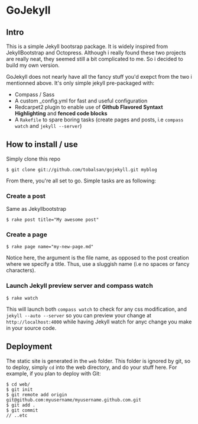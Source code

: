 # GoJekyll

## Intro

This is a simple Jekyll bootsrap package.
It is widely inspired from JekyllBootstrap and Octopress. Although i really found these two projects are really neat, they seemed still a bit complicated to me. So i decided to build my own version.

GoJekyll does not nearly have all the fancy stuff you'd exepct from the two i mentionned above. It's only simple jekyll pre-packaged with:

- Compass / Sass
- A custom _config.yml for fast and useful configuration
- Redcarpet2 plugin to enable use of **Github Flavored Syntaxt Highlighting** and **fenced code blocks**
- A `Rakefile` to spare boring tasks (create pages and posts, i.e `compass watch` and `jekyll --server`)

## How to install / use

Simply clone this repo

    $ git clone git://github.com/tobalsan/gojekyll.git myblog

From there, you're all set to go. Simple tasks are as following:

### Create a post

Same as Jekyllbootstrap

    $ rake post title="My awesome post"

### Create a page

    $ rake page name="my-new-page.md"

Notice here, the argument is the file name, as opposed to the post creation where we specify a title. Thus, use a sluggish name (i.e no spaces or fancy characters).

### Launch Jekyll preview server and compass watch

    $ rake watch

This will launch both `compass watch` to check for any css modification, and `jekyll --auto --server` so you can preview your change at `http://localhost:4000` while having Jekyll watch for anyc change you make in your source code.


## Deployment

The static site is generated in the `web` folder. This folder is ignored by git, so to deploy, simply `cd` into the web directory, and do your stuff here. For example, if you plan to deploy with Git:

    $ cd web/
    $ git init
    $ git remote add origin git@github.com:myusername/myusername.github.com.git
    $ git add .
    $ git commit
    // ..etc